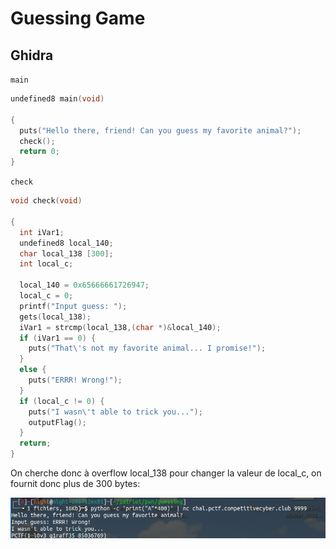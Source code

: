 # Guessing Game

## Ghidra

`main`

```c
undefined8 main(void)

{
  puts("Hello there, friend! Can you guess my favorite animal?");
  check();
  return 0;
}
```

`check`

```c
void check(void)

{
  int iVar1;
  undefined8 local_140;
  char local_138 [300];
  int local_c;
  
  local_140 = 0x65666661726947;
  local_c = 0;
  printf("Input guess: ");
  gets(local_138);
  iVar1 = strcmp(local_138,(char *)&local_140);
  if (iVar1 == 0) {
    puts("That\'s not my favorite animal... I promise!");
  }
  else {
    puts("ERRR! Wrong!");
  }
  if (local_c != 0) {
    puts("I wasn\'t able to trick you...");
    outputFlag();
  }
  return;
}
```

On cherche donc à overflow local_138 pour changer la valeur de local_c, on fournit donc plus de 300 bytes:

![](./flag.png)
